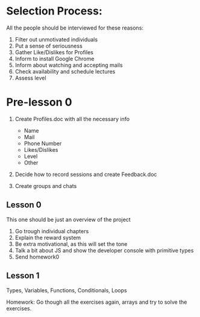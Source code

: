 # Selection Process:
All the people should be interviewed for these reasons:
1. Filter out unmotivated individuals
2. Put a sense of seriousness
3. Gather Like/Dislikes for Profiles
4. Inform to install Google Chrome
5. Inform about watching and accepting mails
6. Check availability and schedule lectures
7. Assess level

# Pre-lesson 0
1. Create Profiles.doc with all the necessary info
   - Name
   - Mail
   - Phone Number
   - Likes/Dislikes
   - Level
   - Other

2. Decide how to record sessions and create Feedback.doc
3. Create groups and chats

## Lesson 0
This one should be just an overview of the project
1. Go trough individual chapters
2. Explain the reward system
3. Be extra motivational, as this will set the tone
4. Talk a bit about JS and show the developer console with primitive types
5. Send homework0

## Lesson 1
Types, Variables, Functions, Conditionals, Loops

Homework: Go though all the exercises again, arrays and try to solve the exercises.
